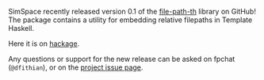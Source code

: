 SimSpace recently released version 0.1 of the [file-path-th](https://github.com/Simspace/file-path-th) library on
GitHub! The package contains a utility for embedding relative filepaths in Template Haskell.

Here it is on [hackage](http://hackage.haskell.org/package/file-path-th).

Any questions or support for the new release can be asked on fpchat (`@dfithian`), or on the
[project issue page](https://github.com/Simspace/file-path-th/issues/).
